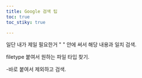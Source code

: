 ```yaml
---
title: Google 검색 팁
toc: true
toc_stiky: true

---
```



일단 내가 제일 필요한거 "   " 안에 써서 해당 내용과 일치 검색.  

filetype 붙여서 원하는 파일 타입 찾기.  

-바로 붙여서 제외하고 검색.  
